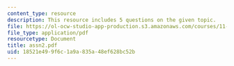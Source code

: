 ```yaml
---
content_type: resource
description: This resource includes 5 questions on the given topic.
file: https://ol-ocw-studio-app-production.s3.amazonaws.com/courses/11-953-comparative-land-use-and-transportation-planning-spring-2006/18521e499f6c1a9a835a48ef628bc52b_assn2.pdf
file_type: application/pdf
resourcetype: Document
title: assn2.pdf
uid: 18521e49-9f6c-1a9a-835a-48ef628bc52b
---
```

